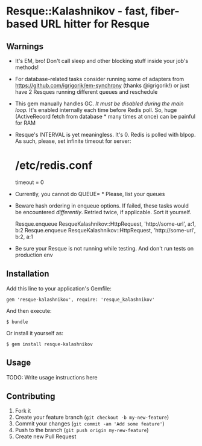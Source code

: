 # Resque::Kalashnikov - fast, fiber-based URL hitter for Resque

## Warnings

* It's EM, bro! Don't call sleep and other blocking stuff inside your
  job's methods!

* For database-related tasks consider running some of adapters
  from https://github.com/igrigorik/em-synchrony (thanks @igrigorik!) or 
  just have 2 Resques running different queues and reschedule

* This gem manually handles GC. *It must be disabled during the main loop.*
  It's enabled internally each time before Redis poll. So, huge (ActiveRecord
  fetch from database * many times at once) can be painful for RAM

* Resque's INTERVAL is yet meaningless. It's 0. Redis is polled with blpop.
  As such, please, set infinite timeout for server:

    # /etc/redis.conf
    timeout = 0

* Currently, you cannot do QUEUE= * Please, list your queues

* Beware hash ordering in enqueue options. If failed, these tasks would
  be encountered *differently*. Retried twice, if applicable. Sort it yourself.

    Resque.enqueue ResqueKalashnikov::HttpRequest, 'http://some-url', a:1, b:2
    Resque.enqueue ResqueKalashnikov::HttpRequest, 'http://some-url', b:2, a:1

* Be sure your Resque is not running while testing. And don't run tests
  on production env

## Installation

Add this line to your application's Gemfile:

    gem 'resque-kalashnikov', require: 'resque_kalashnikov'

And then execute:

    $ bundle

Or install it yourself as:

    $ gem install resque-kalashnikov

## Usage

TODO: Write usage instructions here

## Contributing

1. Fork it
2. Create your feature branch (`git checkout -b my-new-feature`)
3. Commit your changes (`git commit -am 'Add some feature'`)
4. Push to the branch (`git push origin my-new-feature`)
5. Create new Pull Request
